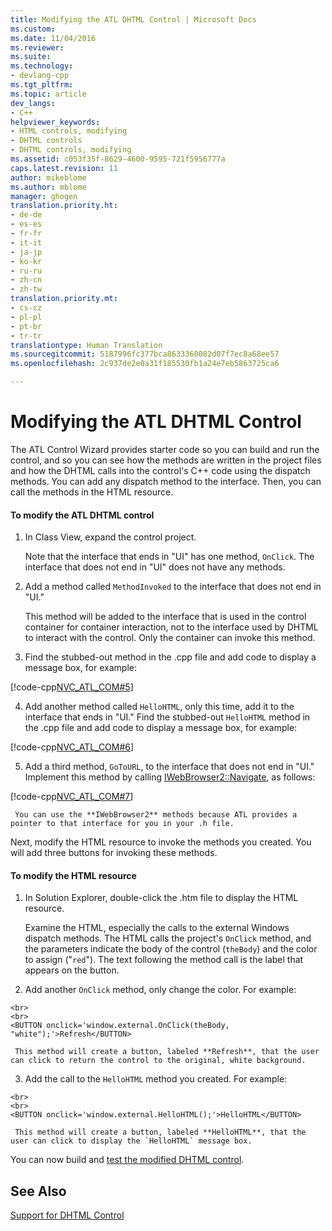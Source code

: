 ```yaml
---
title: Modifying the ATL DHTML Control | Microsoft Docs
ms.custom: 
ms.date: 11/04/2016
ms.reviewer: 
ms.suite: 
ms.technology:
- devlang-cpp
ms.tgt_pltfrm: 
ms.topic: article
dev_langs:
- C++
helpviewer_keywords:
- HTML controls, modifying
- DHTML controls
- DHTML controls, modifying
ms.assetid: c053f35f-8629-4600-9595-721f5956777a
caps.latest.revision: 11
author: mikeblome
ms.author: mblome
manager: ghogen
translation.priority.ht:
- de-de
- es-es
- fr-fr
- it-it
- ja-jp
- ko-kr
- ru-ru
- zh-cn
- zh-tw
translation.priority.mt:
- cs-cz
- pl-pl
- pt-br
- tr-tr
translationtype: Human Translation
ms.sourcegitcommit: 5187996fc377bca8633360082d07f7ec8a68ee57
ms.openlocfilehash: 2c937de2e0a31f185530fb1a24e7eb5863725ca6

---
```

# Modifying the ATL DHTML Control
The ATL Control Wizard provides starter code so you can build and run the control, and so you can see how the methods are written in the project files and how the DHTML calls into the control's C++ code using the dispatch methods. You can add any dispatch method to the interface. Then, you can call the methods in the HTML resource.  
  
#### To modify the ATL DHTML control  
  
1.  In Class View, expand the control project.  
  
     Note that the interface that ends in "UI" has one method, `OnClick`. The interface that does not end in "UI" does not have any methods.  
  
2.  Add a method called `MethodInvoked` to the interface that does not end in "UI."  
  
     This method will be added to the interface that is used in the control container for container interaction, not to the interface used by DHTML to interact with the control. Only the container can invoke this method.  
  
3.  Find the stubbed-out method in the .cpp file and add code to display a message box, for example:  
  
 [!code-cpp[NVC_ATL_COM#5](../atl/codesnippet/cpp/modifying-the-atl-dhtml-control_1.cpp)]  
  
4.  Add another method called `HelloHTML`, only this time, add it to the interface that ends in "UI." Find the stubbed-out `HelloHTML` method in the .cpp file and add code to display a message box, for example:  
  
 [!code-cpp[NVC_ATL_COM#6](../atl/codesnippet/cpp/modifying-the-atl-dhtml-control_2.cpp)]  
  
5.  Add a third method, `GoToURL`, to the interface that does not end in "UI." Implement this method by calling [IWebBrowser2::Navigate](https://msdn.microsoft.com/library/aa752133.aspx), as follows:  
  
 [!code-cpp[NVC_ATL_COM#7](../atl/codesnippet/cpp/modifying-the-atl-dhtml-control_3.cpp)]  
  
     You can use the **IWebBrowser2** methods because ATL provides a pointer to that interface for you in your .h file.  
  
 Next, modify the HTML resource to invoke the methods you created. You will add three buttons for invoking these methods.  
  
#### To modify the HTML resource  
  
1.  In Solution Explorer, double-click the .htm file to display the HTML resource.  
  
     Examine the HTML, especially the calls to the external Windows dispatch methods. The HTML calls the project's `OnClick` method, and the parameters indicate the body of the control (`theBody`) and the color to assign ("`red`"). The text following the method call is the label that appears on the button.  
  
2.  Add another `OnClick` method, only change the color. For example:  
  
 ```  
 <br>  
 <br>  
 <BUTTON onclick='window.external.OnClick(theBody, "white");'>Refresh</BUTTON>  
 ```  
  
     This method will create a button, labeled **Refresh**, that the user can click to return the control to the original, white background.  
  
3.  Add the call to the `HelloHTML` method you created. For example:  
  
 ```  
 <br>  
 <br>  
 <BUTTON onclick='window.external.HelloHTML();'>HelloHTML</BUTTON>  
 ```  
  
     This method will create a button, labeled **HelloHTML**, that the user can click to display the `HelloHTML` message box.  
  
 You can now build and [test the modified DHTML control](../atl/testing-the-modified-atl-dhtml-control.md).  
  
## See Also  
 [Support for DHTML Control](../atl/atl-support-for-dhtml-controls.md)




<!--HONumber=Jan17_HO2-->


